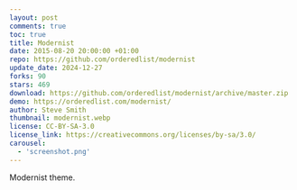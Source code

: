 ```yaml
---
layout: post
comments: true
toc: true
title: Modernist
date: 2015-08-20 20:00:00 +01:00
repo: https://github.com/orderedlist/modernist
update_date: 2024-12-27
forks: 90
stars: 469
download: https://github.com/orderedlist/modernist/archive/master.zip
demo: https://orderedlist.com/modernist/
author: Steve Smith
thumbnail: modernist.webp
license: CC-BY-SA-3.0
license_link: https://creativecommons.org/licenses/by-sa/3.0/
carousel:
  - 'screenshot.png'
---
```


Modernist theme.

